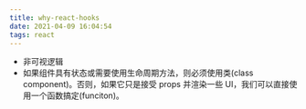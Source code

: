 ```yaml
---
title: why-react-hooks
date: 2021-04-09 16:04:54
tags: react
---
```


- 非可视逻辑
- 如果组件具有状态或需要使用生命周期方法，则必须使用类(class component)。否则，如果它只是接受 props 并渲染一些 UI，我们可以直接使用一个函数搞定(funciton)。
